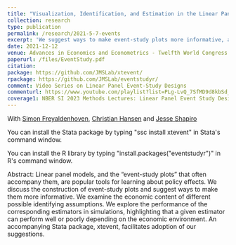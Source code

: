 ```yaml
---
title: "Visualization, Identification, and Estimation in the Linear Panel Event Study Design"
collection: research
type: publication
permalink: /research/2021-5-7-events
excerpt: 'We suggest ways to make event-study plots more informative, and we discuss and evaluate different approaches to identification. See our accompanying Stata package, xtevent.'
date: 2021-12-12
venue: Advances in Economics and Econometrics - Twelfth World Congress (Forthcoming)
paperurl: /files/EventStudy.pdf
citation: 
package: https://github.com/JMSLab/xtevent/
rpackage: https://github.com/JMSLab/eventstudyr/
comment: Video Series on Linear Panel Event-Study Designs
commenturl: https://www.youtube.com/playlist?list=PLg-LvQ_7SfMD9d8kbSd_Ig_HB-5h6HCTx
coverage1: NBER SI 2023 Methods Lectures: Linear Panel Event Study Designs
---
```

With [Simon Freyaldenhoven](https://simonfreyaldenhoven.github.io/), [Christian Hansen](https://voices.uchicago.edu/christianhansen/) and [Jesse Shapiro](https://www.brown.edu/Research/Shapiro/)

You can install the Stata package by typing "ssc install xtevent" in Stata's command window.

You can install the R library by typing "install.packages("eventstudyr")" in R's command window.

Abstract: Linear panel models, and the “event-study plots” that often accompany them, are popular
tools for learning about policy effects. We discuss the construction of event-study plots and
suggest ways to make them more informative. We examine the economic content of different
possible identifying assumptions. We explore the performance of the corresponding estimators
in simulations, highlighting that a given estimator can perform well or poorly depending on the
economic environment. An accompanying Stata package, xtevent, facilitates adoption of our
suggestions.

